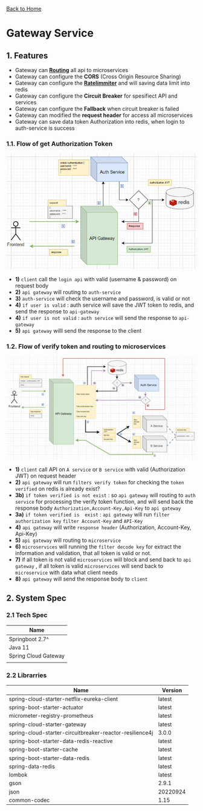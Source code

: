 [Back to Home](https://github.com/springboot-microservices-project/)

# Gateway Service

## 1. Features
- Gateway can [**Routing**](https://github.com/springboot-microservices-project/.github/blob/main/profile/page/gateway-service/page/gateway-routing.md) all api to microservices
- Gateway can configure the **CORS** (Cross Origin Resource Sharing)
- Gateway can configure the [**Ratelimmiter**](https://github.com/springboot-microservices-project/.github/blob/main/profile/page/gateway-service/page/gateway-ratelimmiter.md) and will saving data limit into redis
- Gateway can configure the **Circuit Breaker** for spesifiect API and services
- Gateway can configure the **Fallback** when circuit breaker is failed
- Gateway can modified the **request header** for access all microservices
- Gateway can save data token Authorization into redis, when login to auth-service is success


### 1.1. Flow of get Authorization Token 
![alt text](https://github.com/springboot-microservices-project/.github/blob/main/profile/page/gateway-service/image/gateway-login-get-token-flow.png?raw=false)

- **1)** `client` call the `login api` with valid (username & password) on request body
- **2)** `api gateway` will routing to `auth-service`
- **3)** `auth-service` will check the username and password, is valid or not
- **4)** `if user is valid` : auth service will save the JWT token to redis, and send the response to `api-gateway`
- **4)** `if user is not valid` : `auth service` will send the response to `api-gateway`
-  **5)** `api gateway` willl send the response to the client


### 1.2. Flow of verify token and routing to microservices

![alt text](https://github.com/springboot-microservices-project/.github/blob/main/profile/page/gateway-service/image/gateway-verify-token-and-authorize-flow.png?raw=false)


- **1)** `client` call API on `A service` or `B service` with valid (Authorization JWT) on request header
- **2)** `api gateway` will run `filters verify token` for checking the `token verified` on redis is already exist?
- **3b)** `if token verified is not exist` : so `api gateway` will routing to  `auth service` for processing the verify token function, and will send back the response body `Authorization,Account-Key,Api-Key` to `api gateway`
- **3a)** `if token verified is  exist` : `api gateway` will run  `filter authorization key` `filter Account-Key` and `API-Key`
- **4)** `api gateway` will write `response header` (Authorization, Account-Key, Api-Key)
- **5)** `api gateway` will routing to `microservice` 
- **6)** `microservices` will running the `filter decode key` for extract the information and validation, that all token is valid or not.
- **7)** if all token is not valid `microservices` will block and send back to `api gateway` , if all token is valid `microservices` will send back to `microservice` with data what client needs
- **8)** `api gateway` will send the response body to `client`





## 2. System Spec

### 2.1 Tech Spec
| Name  |
|----|
| Springboot 2.7^  |
| Java 11 |
| Spring Cloud Gateway |
|  |


### 2.2 Librarries

| Name  | Version | 
|----|----|
| spring-cloud-starter-netflix-eureka-client | latest  |
| spring-boot-starter-actuator | latest |
| micrometer-registry-prometheus | latest |
| spring-cloud-starter-gateway | latest |
| spring-cloud-starter-circuitbreaker-reactor-resilience4j | 3.0.0 |
| spring-boot-starter-data-redis-reactive | latest |
| spring-boot-starter-cache | latest |
| spring-boot-starter-data-redis | latest |
| spring-data-redis | latest |
| lombok | latest |
| gson | 2.9.1 |
| json | 20220924 |
| common-codec | 1.15 |




